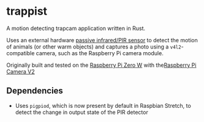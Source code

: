 # trappist
A motion detecting trapcam application written in Rust.

Uses an external hardware [passive infrared/PIR sensor](https://amzn.to/2IQGv8N) to detect the motion of animals 
(or other warm objects) and captures a photo using a `v4l2`-compatible camera, such as the Raspberry Pi camera module.

Originally built and tested on the [Raspberry Pi Zero W](https://amzn.to/2IQmaR1) with the[Raspberry Pi Camera V2](https://amzn.to/2pDIkhf)

## Dependencies

- Uses `pigpiod`, which is now present by default in Raspbian Stretch, to detect the change in output state of the PIR detector
